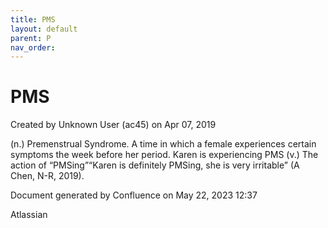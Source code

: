 ```yaml
---
title: PMS
layout: default
parent: P
nav_order:
---
```


# PMS

Created by  Unknown User (ac45) on Apr 07, 2019

(n.) Premenstrual Syndrome. A time in which a female experiences certain symptoms the week before her period. Karen is experiencing PMS (v.) The action of “PMSing”“Karen is definitely PMSing, she is very irritable” (A Chen, N-R, 2019).

Document generated by Confluence on May 22, 2023 12:37

Atlassian
